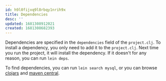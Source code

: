 ```yaml
---
id: h9l0fijxq9l8rbqy1nrih9x
title: Dependencies
desc: ''
updated: 1681308912021
created: 1681308682393
---
```

Dependencies are specified in the `dependencies` field of the `project.clj`. To install a dependency, you only need to add it to the `project.clj`. Next time you run the project, it will install the dependency. If it doesn't for any reason, you can run `lein deps`. 

To find dependencies, you can run `lein search mysql`, or you can browse [clojars](https://clojars.org/) and [maven central](https://central.sonatype.com/?smo=true). 